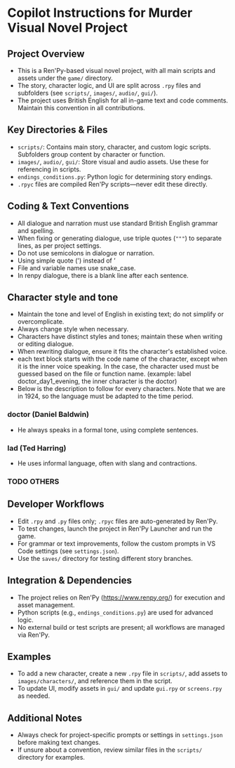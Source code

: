 # Copilot Instructions for Murder Visual Novel Project

## Project Overview
- This is a Ren'Py-based visual novel project, with all main scripts and assets under the `game/` directory.
- The story, character logic, and UI are split across `.rpy` files and subfolders (see `scripts/`, `images/`, `audio/`, `gui/`).
- The project uses British English for all in-game text and code comments. Maintain this convention in all contributions.

## Key Directories & Files
- `scripts/`: Contains main story, character, and custom logic scripts. Subfolders group content by character or function.
- `images/`, `audio/`, `gui/`: Store visual and audio assets. Use these for referencing in scripts.
- `endings_conditions.py`: Python logic for determining story endings.
- `.rpyc` files are compiled Ren'Py scripts—never edit these directly.

## Coding & Text Conventions
- All dialogue and narration must use standard British English grammar and spelling.
- When fixing or generating dialogue, use triple quotes (`"""`) to separate lines, as per project settings.
- Do not use semicolons in dialogue or narration.
- Using simple quote (') instead of ’
- File and variable names use snake_case.
- In renpy dialogue, there is a blank line after each sentence.

## Character style and tone
- Maintain the tone and level of English in existing text; do not simplify or overcomplicate.
- Always change style when necessary.
- Characters have distinct styles and tones; maintain these when writing or editing dialogue.
- When rewriting dialogue, ensure it fits the character's established voice.
- each text block starts with the code name of the character, except when it is the inner voice speaking. In the case, the character used must be guessed based on the file or function name. (example: label doctor_day1_evening, the inner character is the doctor)
- Below is the description to follow for every characters. Note that we are in 1924, so the language must be adapted to the time period.

### doctor (Daniel Baldwin)
- He always speaks in a formal tone, using complete sentences.

### lad (Ted Harring)
- He uses informal language, often with slang and contractions.

### TODO OTHERS


## Developer Workflows
- Edit `.rpy` and `.py` files only; `.rpyc` files are auto-generated by Ren'Py.
- To test changes, launch the project in Ren'Py Launcher and run the game.
- For grammar or text improvements, follow the custom prompts in VS Code settings (see `settings.json`).
- Use the `saves/` directory for testing different story branches.

## Integration & Dependencies
- The project relies on Ren'Py (https://www.renpy.org/) for execution and asset management.
- Python scripts (e.g., `endings_conditions.py`) are used for advanced logic.
- No external build or test scripts are present; all workflows are managed via Ren'Py.

## Examples
- To add a new character, create a new `.rpy` file in `scripts/`, add assets to `images/characters/`, and reference them in the script.
- To update UI, modify assets in `gui/` and update `gui.rpy` or `screens.rpy` as needed.

## Additional Notes
- Always check for project-specific prompts or settings in `settings.json` before making text changes.
- If unsure about a convention, review similar files in the `scripts/` directory for examples.
